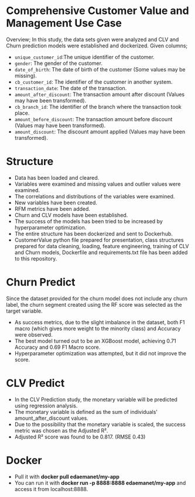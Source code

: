 # Comprehensive Customer Value and Management Use Case

Overview;
 In this study, the data sets given were analyzed and CLV and Churn prediction models were established and dockerized.
 Given columns;

   - `unique_customer_id`:The unique identifier of the customer.
   - `gender`: The gender of the customer.
   - `date_of_birth`: The date of birth of the customer (Some values may be missing).
   - `cb_customer_id`: The identifier of the customer in another system.
   - `transaction_date`: The date of the transaction.
   - `amount_after_discount`: The transaction amount after discount (Values may have been transformed).
   - `cb_branch_id`: The identifier of the branch where the transaction took place.
   - `amount_before_discount`: The transaction amount before discount (Values may have been transformed).
   - `amount_discount`: The discount amount applied (Values may have been transformed).
     
# Structure
- Data has been loaded and cleared.
- Variables were examined and missing values ​​and outlier values ​​were examined.
- The correlations and distributions of the variables were examined.
- New variables have been created.
- RFM metrics have been added.
- Churn and CLV models have been established.
- The success of the models has been tried to be increased by hyperparameter optimization.
- The entire structure has been dockerized and sent to Dockerhub.
- CustomerValue python file prepared for presentation, class structures prepared for data cleaning, loading, feature engineering, training of CLV and Churn models, Dockerfile and requirements.txt file
  has been added to this repository. 


# Churn Predict 
Since the dataset provided for the churn model does not include any churn label, the churn segment created using the RF score was selected as the target variable.
- As success metrics, due to the slight imbalance in the dataset, both F1 macro (which gives more weight to the minority class) and Accuracy were observed.
- The best model turned out to be an XGBoost model, achieving 0.71 Accuracy and 0.69 F1 Macro score.
- Hyperparameter optimization was attempted, but it did not improve the score.

# CLV Predict
- In the CLV Prediction study, the monetary variable will be predicted using regression analysis.
- The monetary variable is defined as the sum of individuals' amount_after_discount values.
-  Due to the possibility that the monetary variable is scaled, the success metric was chosen as the Adjusted R².
-  Adjusted R² score was found to be 0.817. (RMSE 0.43)

  # Docker

- Pull it with **docker pull edaemanet/my-app**
- You can run it with **docker run -p 8888:8888 edaemanet/my-app** and access it from localhost:8888.

